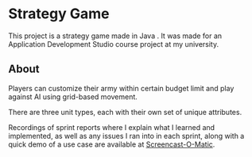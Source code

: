 # Strategy Game



This project is a strategy game made in Java
. It was made for an Application Development Studio course project at my university.

## About
Players can customize their army within certain budget limit and play against AI using grid-based movement. 

There are three unit types, each with their own set of unique attributes.

Recordings of sprint reports where I explain what I learned and implemented, as well as any issues I ran into in each sprint, along with a quick demo of a use case are available at [Screencast-O-Matic](https://screencast-o-matic.com/channels/cFeUntzQO).
